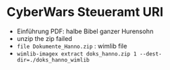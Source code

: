 # CyberWars Steueramt URI

- Einführung PDF: halbe Bibel ganzer Hurensohn
- unzip the zip failed
- `file Dokumente_Hanno.zip` : wimlib file 
- `wimlib-imagex extract doks_hanno.zip 1 --dest-dir=./doks_hanno_wimlib`


